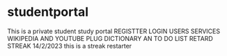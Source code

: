 # studentportal
This is a private student study portal
REGISTTER
LOGIN
USERS SERVICES
WIKIPEDIA AND YOUTUBE PLUG
DICTIONARY AN TO DO LIST
RETARD STREAK 14/2/2023
this is a streak restarter